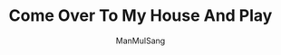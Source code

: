--- 
slug: "come-over-to-my-house-and-play"
title: "Come Over To My House And Play"
publishdate: "2018-12-09"
src: "https://365manga.net/manga/come-over-to-my-house-and-play"
author: "ManMulSang"
image: "https://data.365manga.net/images/thumbnails/32890-come-over-to-my-house-and-play.jpg"
tags: ["Fantasy","Shoujo","Shoujo ai","Slice of life","Supernatural"]
chapters: ["Chapter 3: Stars That Protect ","Chapter 2: Nice To Meet Everyone! ","Chapter 1: The Sweet Berry In The Forest"]
chapterlinks: ["https://365manga.net/come-over-to-my-house-and-play/chapter-3.html","https://365manga.net/come-over-to-my-house-and-play/chapter-2.html","https://365manga.net/come-over-to-my-house-and-play/chapter-1.html"]
description: "A cute, slice of life story about Berry, who temporarily runs an atelier shop left by their owner. Little does she know, that running a shop isn’t easy. Not only does she have to fix up the store, but it seems that helping the villagers with their problems is a job requirement as well."
---